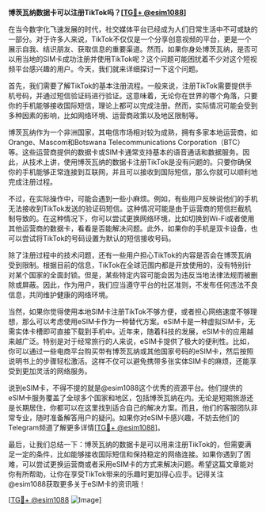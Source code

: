 **博茨瓦纳数据卡可以注册TikTok吗？[[TG💪+ @esim1088](https://t.me/s/esim1088)]**

在当今数字化飞速发展的时代，社交媒体平台已经成为人们日常生活中不可或缺的一部分。对于许多人来说，TikTok不仅仅是一个分享创意视频的平台，更是一个展示自我、结识朋友、获取信息的重要渠道。然而，如果你身处博茨瓦纳，是否可以用当地的SIM卡成功注册并使用TikTok呢？这个问题可能困扰着不少对这个短视频平台感兴趣的用户。今天，我们就来详细探讨一下这个问题。

首先，我们需要了解TikTok的基本注册流程。一般来说，注册TikTok需要提供手机号码，并通过短信验证码进行验证。这意味着，无论你在世界的哪个角落，只要你的手机能够接收国际短信，理论上都可以完成注册。然而，实际情况可能会受到多种因素的影响，比如网络环境、运营商政策以及地区限制等。

博茨瓦纳作为一个非洲国家，其电信市场相对较为成熟，拥有多家本地运营商，如Orange、Mascom和Botswana Telecommunications Corporation（BTC）等。这些运营商提供的数据卡或SIM卡通常支持基本的语音通话和数据服务。因此，从技术上讲，使用博茨瓦纳的数据卡注册TikTok是没有问题的。只要你确保你的手机能够正常连接到互联网，并且可以接收到国际短信，那么你就可以顺利地完成注册过程。

不过，在实际操作中，可能会遇到一些小麻烦。例如，有些用户反映说他们的手机无法接收到TikTok发送的验证码短信。这种情况可能是由于运营商的短信拦截机制导致的。在这种情况下，你可以尝试更换网络环境，比如切换到Wi-Fi或者使用其他运营商的数据卡，看看是否能解决问题。此外，如果你的手机是双卡设备，也可以尝试将TikTok的号码设置为默认的短信接收号码。

除了注册过程中的技术问题，还有一些用户担心TikTok的内容是否会在博茨瓦纳受到限制。根据目前的信息，TikTok在全球范围内都是开放使用的，没有特别针对某个国家的全面封锁。但是，某些特定内容可能会因为违反当地法律法规而被删除或屏蔽。因此，作为用户，我们应当遵守平台的社区准则，不发布任何违法不良信息，共同维护健康的网络环境。

当然，如果你觉得使用本地SIM卡注册TikTok不够方便，或者担心网络速度不够理想，那么可以考虑使用eSIM卡作为一种替代方案。eSIM卡是一种虚拟SIM卡，无需实体卡槽即可直接下载到手机中。近年来，随着科技的发展，eSIM卡的应用越来越广泛。特别是对于经常旅行的人来说，eSIM卡提供了极大的便利性。比如，你可以通过一些电商平台购买带有博茨瓦纳或其他国家号码的eSIM卡，然后按照说明书上的步骤轻松激活。这样不仅可以避免携带多张实体SIM卡的麻烦，还能享受到更加灵活的网络服务。

说到eSIM卡，不得不提的就是@esim1088这个优秀的资源平台。他们提供的eSIM卡服务覆盖了全球多个国家和地区，包括博茨瓦纳在内。无论是短期旅游还是长期居住，你都可以在这里找到适合自己的解决方案。而且，他们的客服团队非常专业，随时准备解答用户的疑问。如果你对eSIM卡感兴趣，不妨去他们的Telegram频道了解更多详情[[TG💪+ @esim1088](https://t.me/s/esim1088)]。

最后，让我们总结一下：博茨瓦纳的数据卡是可以用来注册TikTok的，但需要满足一定的条件，比如能够接收国际短信和保持稳定的网络连接。如果你遇到了困难，可以尝试更换运营商或者采用eSIM卡的方式来解决问题。希望这篇文章能对你有所帮助，让你在享受TikTok带来的乐趣时更加得心应手。记得关注@esim1088获取更多关于eSIM卡的资讯哦！

[[TG💪+ @esim1088](https://t.me/s/esim1088) ![Image](https://i.postimg.cc/4NQfJmqS/Snipaste-2025-05-13-00-14-12.png)]